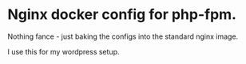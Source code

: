 # Nginx docker config for php-fpm.

Nothing fance - just baking the configs into the standard nginx image.

I use this for my wordpress setup.
